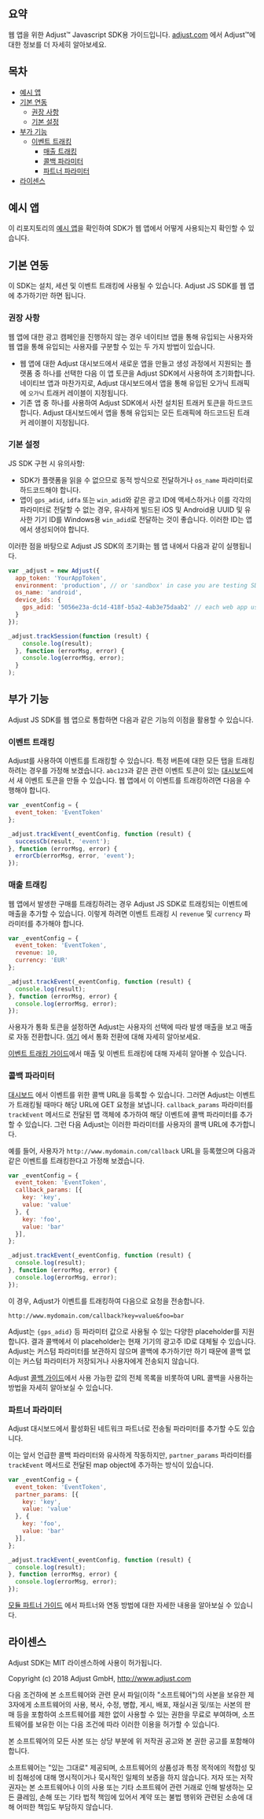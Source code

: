 ## 요약

웹 앱을 위한 Adjust™ Javascript SDK용 가이드입니다. [adjust.com] 에서 Adjust™에 대한 정보를 더 자세히 알아보세요.

## 목차

* [예시 앱](#example-app)
* [기본 연동](#basic-integration) 
  * [권장 사항](#recommendations)
  * [기본 설정](#basic-setup)
* [부가 기능](#additional-features) 
  * [이벤트 트래킹](#event-tracking) 
    * [매출 트래킹](#revenue-tracking)
    * [콜백 파라미터](#callback-parameters)
    * [파트너 파라미터](#partner-parameters)
* [라이센스](#license)

## <a id="example-app"></a>예시 앱

이 리포지토리의 [예시 앱][example-app]을 확인하여 SDK가 웹 앱에서 어떻게 사용되는지 확인할 수 있습니다.

## <a id="basic-integration"></a>기본 연동

이 SDK는 설치, 세션 및 이벤트 트래킹에 사용될 수 있습니다. Adjust JS SDK를 웹 앱에 추가하기만 하면 됩니다.

### <a id="recommendations"></a>권장 사항

웹 앱에 대한 광고 캠페인을 진행하지 않는 경우 네이티브 앱을 통해 유입되는 사용자와 웹 앱을 통해 유입되는 사용자를 구분할 수 있는 두 가지 방법이 있습니다.

- 웹 앱에 대한 Adjust 대시보드에서 새로운 앱을 만들고 생성 과정에서 지원되는 플랫폼 중 하나를 선택한 다음 이 앱 토큰을 Adjust SDK에서 사용하여 초기화합니다. 네이티브 앱과 마찬가지로, Adjust 대시보드에서 앱을 통해 유입된 오가닉 트래픽에 `오가닉` 트래커 레이블이 지정됩니다.
- 기존 앱 중 하나를 사용하여 Adjust SDK에서 사전 설치된 트래커 토큰을 하드코드합니다. Adjust 대시보드에서 앱을 통해 유입되는 모든 트래픽에 하드코드된 트래커 레이블이 지정됩니다.

### <a id="basic-setup"></a>기본 설정

JS SDK 구현 시 유의사항:

- SDK가 플랫폼을 읽을 수 없으므로 동적 방식으로 전달하거나 `os_name` 파라미터로 하드코드해야 합니다.
- 앱이 `gps_adid`, `idfa` 또는 `win_adid`와 같은 광고 ID에 액세스하거나 이를 각각의 파라미터로 전달할 수 없는 경우, 유사하게 빌드된 iOS 및 Android용 UUID 및 유사한 기기 ID를 Windows용 `win_adid`로 전달하는 것이 좋습니다. 이러한 ID는 앱에서 생성되어야 합니다.

이러한 점을 바탕으로 Adjust JS SDK의 초기화는 웹 앱 내에서 다음과 같이 실행됩니다.

```js
var _adjust = new Adjust({
  app_token: 'YourAppToken',
  environment: 'production', // or 'sandbox' in case you are testing SDK locally with your web app
  os_name: 'android',
  device_ids: {
    gps_adid: '5056e23a-dc1d-418f-b5a2-4ab3e75daab2' // each web app user needs to have unique identifier
  }
});

_adjust.trackSession(function (result) {
    console.log(result);
  }, function (errorMsg, error) {
    console.log(errorMsg, error);
  }
);
```

## <a id="additional-features"></a>부가 기능

Adjust JS SDK를 웹 앱으로 통합하면 다음과 같은 기능의 이점을 활용할 수 있습니다.

### <a id="event-tracking"></a>이벤트 트래킹

Adjust를 사용하여 이벤트를 트래킹할 수 있습니다. 특정 버튼에 대한 모든 탭을 트래킹하려는 경우를 가정해 보겠습니다. `abc123`과 같은 관련 이벤트 토큰이 있는 [대시보드](http://adjust.com)에서 새 이벤트 토큰을 만들 수 있습니다. 웹 앱에서 이 이벤트를 트래킹하려면 다음을 수행해야 합니다.

```js
var _eventConfig = {
  event_token: 'EventToken'
};

_adjust.trackEvent(_eventConfig, function (result) {
  successCb(result, 'event');
}, function (errorMsg, error) {
  errorCb(errorMsg, error, 'event');
});
```

### <a id="revenue-tracking"></a>매출 트래킹

웹 앱에서 발생한 구매를 트래킹하려는 경우 Adjust JS SDK로 트래킹되는 이벤트에 매출을 추가할 수 있습니다. 이렇게 하려면 이벤트 트래킹 시 `revenue` 및 `currency` 파라미터를 추가해야 합니다.

```js
var _eventConfig = {
  event_token: 'EventToken',
  revenue: 10,
  currency: 'EUR'
};

_adjust.trackEvent(_eventConfig, function (result) {
  console.log(result);
}, function (errorMsg, error) {
  console.log(errorMsg, error);
});
```

사용자가 통화 토큰을 설정하면 Adjust는 사용자의 선택에 따라 발생 매출을 보고 매출로 자동 전환합니다. [여기][currency-conversion] 에서 통화 전환에 대해 자세히 알아보세요.

[이벤트 트래킹 가이드](https://docs.adjust.com/en/event-tracking/#tracking-purchases-and-revenues)에서 매출 및 이벤트 트래킹에 대해 자세히 알아볼 수 있습니다.

### <a id="callback-parameters"></a>콜백 파라미터

[대시보드][dashboard] 에서 이벤트를 위한 콜백 URL을 등록할 수 있습니다. 그러면 Adjust는 이벤트가 트래킹될 때마다 해당 URL에 GET 요청을 보냅니다. `callback_params` 파라미터를 `trackEvent` 메서드로 전달된 맵 객체에 추가하여 해당 이벤트에 콜백 파라미터를 추가할 수 있습니다. 그런 다음 Adjust는 이러한 파라미터를 사용자의 콜백 URL에 추가합니다.

예를 들어, 사용자가 `http://www.mydomain.com/callback` URL을 등록했으며 다음과 같은 이벤트를 트래킹한다고 가정해 보겠습니다.

```js
var _eventConfig = {
  event_token: 'EventToken',
  callback_params: [{
    key: 'key',
    value: 'value'
  }, {
    key: 'foo',
    value: 'bar'
  }],
};

_adjust.trackEvent(_eventConfig, function (result) {
  console.log(result);
}, function (errorMsg, error) {
  console.log(errorMsg, error);
});
```

이 경우, Adjust가 이벤트를 트래킹하여 다음으로 요청을 전송합니다.

    http://www.mydomain.com/callback?key=value&foo=bar

Adjust는 `{gps_adid}` 등 파라미터 값으로 사용될 수 있는 다양한 placeholder를 지원합니다. 결과 콜백에서 이 placeholder는 현재 기기의 광고주 ID로 대체될 수 있습니다. Adjust는 커스텀 파라미터를 보관하지 않으며 콜백에 추가하기만 하기 때문에 콜백 없이는 커스텀 파라미터가 저장되거나 사용자에게 전송되지 않습니다.

Adjust [콜백 가이드](https://docs.adjust.com/en/callbacks)에서 사용 가능한 값의 전체 목록을 비롯하여 URL 콜백을 사용하는 방법을 자세히 알아보실 수 있습니다.

### <a id="partner-parameters"></a>파트너 파라미터

Adjust 대시보드에서 활성화된 네트워크 파트너로 전송될 파라미터를 추가할 수도 있습니다.

이는 앞서 언급한 콜백 파라미터와 유사하게 작동하지만, `partner_params` 파라미터를 `trackEvent` 메서드로 전달된 map object에 추가하는 방식이 있습니다. 

```js
var _eventConfig = {
  event_token: 'EventToken',
  partner_params: [{
    key: 'key',
    value: 'value'
  }, {
    key: 'foo',
    value: 'bar'
  }],
};

_adjust.trackEvent(_eventConfig, function (result) {
  console.log(result);
}, function (errorMsg, error) {
  console.log(errorMsg, error);
});
```

[모듈 파트너 가이드][special-partners] 에서  파트너와 연동 방법에 대한 자세한 내용을 알아보실 수 있습니다.

## <a id="license"></a>라이센스

Adjust SDK는 MIT 라이센스하에 사용이 허가됩니다.

Copyright (c) 2018 Adjust GmbH, http://www.adjust.com

다음 조건하에 본 소프트웨어와 관련 문서 파일(이하 "소프트웨어")의 사본을 보유한 제3자에게
소프트웨어의 사용, 복사, 수정, 병합, 게시, 배포, 재실시권 및/또는 사본의 판매 등을 포함하여
소프트웨어를 제한 없이 사용할 수 있는 권한을
무료로 부여하며,
소프트웨어를 보유한 이는 다음 조건에 따라
이러한 이용을 허가할 수 있습니다.

본 소프트웨어의 모든 사본 또는 상당 부분에
위 저작권 공고와 본 권한 공고를 포함해야 합니다.

소프트웨어는 "있는 그대로" 제공되며,
소프트웨어의 상품성과 특정 목적에의 적합성 및 비 침해성에 대해 명시적이거나 묵시적인 일체의 보증을 하지 않습니다.
저자 또는 저작권자는 본 소프트웨어나 이의 사용 또는
기타 소프트웨어 관련 거래로 인해 발생하는
모든 클레임, 손해 또는 기타 법적 책임에 있어서
계약 또는 불법 행위와 관련된 소송에 대해
어떠한 책임도 부담하지 않습니다.

[adjust.com]:   https://adjust.com
[dashboard]:    http://adjust.com
[example-app]:  index.js

[callbacks-guide]:      https://docs.adjust.com/ko/callbacks/
[special-partners]:     https://docs.adjust.com/en/special-partners
[currency-conversion]:  https://docs.adjust.com/ko/event-tracking/#part-5
